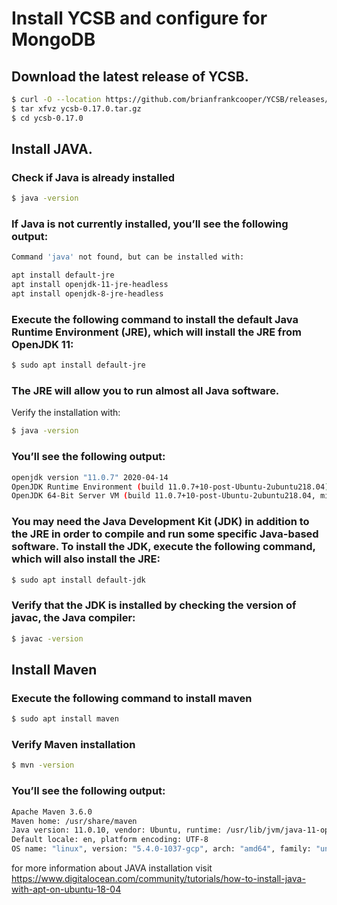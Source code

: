 # Install YCSB and configure for MongoDB

## Download the latest release of YCSB.

```sh
$ curl -O --location https://github.com/brianfrankcooper/YCSB/releases/download/0.17.0/ycsb-0.17.0.tar.gz
$ tar xfvz ycsb-0.17.0.tar.gz 
$ cd ycsb-0.17.0
```
## Install JAVA.

### Check if Java is already installed

```sh
$ java -version
```
### If Java is not currently installed, you’ll see the following output:

```sh
Command 'java' not found, but can be installed with:

apt install default-jre
apt install openjdk-11-jre-headless
apt install openjdk-8-jre-headless
```

### Execute the following command to install the default Java Runtime Environment (JRE), which will install the JRE from OpenJDK 11:

```sh
$ sudo apt install default-jre
```

### The JRE will allow you to run almost all Java software.

Verify the installation with:

```sh
$ java -version
```

### You’ll see the following output:

```sh
openjdk version "11.0.7" 2020-04-14
OpenJDK Runtime Environment (build 11.0.7+10-post-Ubuntu-2ubuntu218.04)
OpenJDK 64-Bit Server VM (build 11.0.7+10-post-Ubuntu-2ubuntu218.04, mixed mode, sharing)
```

### You may need the Java Development Kit (JDK) in addition to the JRE in order to compile and run some specific Java-based software. To install the JDK, execute the following command, which will also install the JRE:

```sh
$ sudo apt install default-jdk
```

### Verify that the JDK is installed by checking the version of javac, the Java compiler:

```sh
$ javac -version
```

## Install Maven

### Execute the following command to install maven

```sh
$ sudo apt install maven
```
### Verify Maven installation

```sh
$ mvn -version
```

### You’ll see the following output:

```sh
Apache Maven 3.6.0
Maven home: /usr/share/maven
Java version: 11.0.10, vendor: Ubuntu, runtime: /usr/lib/jvm/java-11-openjdk-amd64
Default locale: en, platform encoding: UTF-8
OS name: "linux", version: "5.4.0-1037-gcp", arch: "amd64", family: "unix"
```


for more information about JAVA installation visit https://www.digitalocean.com/community/tutorials/how-to-install-java-with-apt-on-ubuntu-18-04
